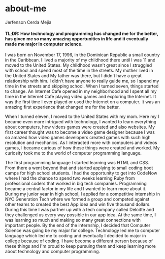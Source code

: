 # about-me

Jerfenson Cerda Mejia

#### TL;DR: How technology and programming has changed me for the better, has given me so many amazing opportunities in life and it eventually made me major in computer science.


I was born on November 17, 1996, in the Dominican Republic a small country in the Caribbean. I lived a majority of my childhood there until I was 11 and moved to the United States. My childhood wasn't great since I struggled with school and spend most of the time in the streets. My mother lived in the United States and My father was there, but I didn't have a great relationship with him. I didn't have anyone to really guide me, so I spend my time in the streets and skipping school. When I turned seven, things started to change. An Internet Cafe opened in my neighborhood and I spent all my time in the Internet Cafe playing video games and exploring the Internet. It was the first time I ever played or used the Internet on a computer. It was an amazing first experience that changed me for the better.

When I turned eleven, I moved to the United States with my mom. Here my I became even more intrigued with technology, I wanted to learn everything about computers, how videos games were created and also websites. My first career thought was to become a video game designer because I was so amazed how video games developers created games with such high resolution and mechanics. As I interacted more with computers and videos games, I became curious of how these things were created and worked. My curiosity took me to the world of computer programming language.

The first programming language I started learning was HTML and CSS. From there a went beyond that and started applying to small coding boot camps for high school students. I had the opportunity to get into CodeNow where I had the chance to spend two weeks learning Ruby from professional coders that worked in big tech companies. Programming became a central factor in my life and I wanted to learn more about it. During my junior year in high school, I applied for a competitive internship in NYC Generation Tech where we formed a group and competed against other teams to created the best App idea and win five thousand dollars. During this time I was partner up with a tech company called Deloitte and they challenged us every way possible in our app idea. At the same time, I was learning so much and making so many great connections with important people.  By the end of the internship, I decided that Computer Science was going be my major for college. Technology led me to computer language which led me to coding and eventually I decided to major in college because of coding. I have become a different person because of these things and I'm proud to keep pursuing them and keep learning more about technology and computer programming.
